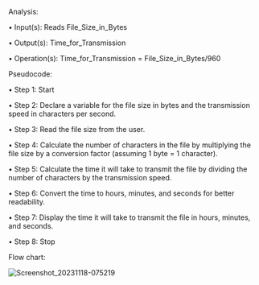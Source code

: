 Analysis:

•	Input(s): Reads File_Size_in_Bytes

•	Output(s): Time_for_Transmission

•	Operation(s): Time_for_Transmission = File_Size_in_Bytes/960


Pseudocode:


•	Step 1: Start

•	Step 2: Declare a variable for the file size in bytes and the transmission speed in characters per second.

•	Step 3: Read the file size from the user.

•	Step 4: Calculate the number of characters in the file by multiplying the file size by a conversion factor (assuming 1 byte = 1 character).

•	Step 5: Calculate the time it will take to transmit the file by dividing the number of characters by the transmission speed.

•	Step 6: Convert the time to hours, minutes, and seconds for better readability.

•	Step 7: Display the time it will take to transmit the file in hours, minutes, and seconds.

•	Step 8: Stop


Flow chart:

![Screenshot_20231118-075219](https://github.com/SWEG-2015EC-Batch/Algorithm-Avengers/assets/149164024/34bab0be-e1d9-468a-8b59-ace942c7c4b2)


 
